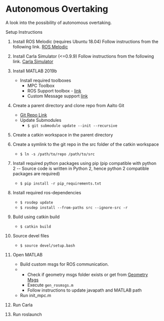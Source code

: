 # Autonomous Overtaking

A look into the possibility of autonomous overtaking.

Setup Instructions

1. Install ROS Melodic (requires Ubuntu 18.04)
    Follow instructions from the following link.
    [ROS Melodic](https://wiki.ros.org/melodic/Installation/Ubuntu)

2. Install Carla Simulator (<=0.9.9)
    Follow instructions from the following link.
    [Carla Simulator](https://carla.readthedocs.io/en/latest/start_quickstart/)


3. Install MATLAB 2019b
    * Install required toolboxes
        - MPC Toolbox
        - ROS Support toolbox - [link](https://www.mathworks.com/products/ros.html)
        - Custom Message support [link](https://www.mathworks.com/matlabcentral/fileexchange/49810-ros-toolbox-interface-for-ros-custom-messages)

4. Create a parent directory and clone repo from Aalto Git
    * [Git Repo Link](https://version.aalto.fi/gitlab/palattj1/autonomous-overtaking)
    * Update Submodules 
        - `$ git submodule update --init --recursive`

5. Create a catkin workspace in the parent directory 

6. Create a symlink to the git repo in the src folder of the catkin workspace
    * `$ ln -s /path/to/repo /path/to/src`

7. Install required python packages using pip (pip compatible with python 2 -- Source code is written in Python 2, hence python 2 compatible packages are required)
    
    *  `$ pip install -r pip_requirements.txt`

8. Install required ros-dependencies
   
    *   `$ rosdep update`
    *   `$ rosdep install --from-paths src --ignore-src -r`

9. Build using catkin build
    * `$ catkin build`


10. Source devel files 
    * `$ source devel/setup.bash`

11. Open MATLAB
    *  Build custom msgs for ROS communication.
    *  
        - Check if geometry msgs folder exists or get from [Geometry Msgs](https://github.com/ros/common_msgs/tree/noetic-devel/geometry_msgs) 
        - Execute `gen_rosmsgs.m`
        - Follow instructions to update javapath and MATLAB path
    *  Run init_mpc.m
12. Run Carla
13. Run roslaunch
